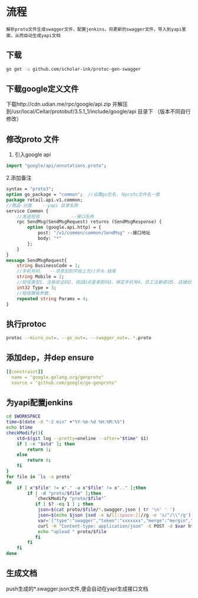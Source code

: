 # 流程

    解析proto文件生成swagger文件，配置jenkins，将更新的swagger文件，导入到yapi里面，从而自动生成yapi文档
## 下载

```sh
go get -u github.com/scholar-ink/protoc-gen-swagger
```
## 下载google定义文件

下载http://cdn.udian.me/rpc/google/api.zip 并解压到/usr/local/Cellar/protobuf/3.5.1_1/include/google/api 目录下 （版本不同自行修改）
## 修改proto 文件

1. 引入google api
```protobuf
import "google/api/annotations.proto";
```
2.添加备注

```protobuf
syntax = "proto3";
option go_package = "common";  //设置go包名，与proto文件名一致
package retail.api.v1.common;
//商品-分类    --yapi 目录名称
service Common {
    //发送短信            --接口名称
    rpc SendMsg(SendMsgRequest) returns (SendMsgResponse) {
        option (google.api.http) = {
            post: "/v1/common/common/SendMsg" --接口地址
            body: "*"
        };
    }
}
message SendMsgRequest{
    string BusinessCode = 1;
    //手机号码.   --须添加到字段上方//开头.结尾
    string Mobile = 2;
    //短信类型1、注册验证码2、找回U点登录密码3、绑定手机号4、员工注册成功5、店铺创建成功6、商家注册成功.
    int32 Type = 3;
    //短信模板参数.
    repeated string Params = 4;
}

```
## 执行protoc

```bash
protoc --micro_out=. --go_out=. --swagger_out=. *.proto
```

## 添加dep，并dep ensure

```yaml
[[constraint]]
  name = "google.golang.org/genproto"
  source = "github.com/google/go-genproto"
```

## 为yapi配置jenkins

```bash
cd $WORKSPACE
time=$(date -d "-2 min" +"%Y-%m-%d %H:%M:%S")
echo $time
checkModify(){
    std=$(git log --pretty=oneline --after="$time" $1)
    if [ -n "$std" ]; then
        return 1;
    else
        return 0;
    fi
}
for file in `ls -a proto`
do
    if [ x"$file" != x"." -a x"$file" != x".." ];then
        if [ -d "proto/$file" ];then
           `checkModify "proto/$file"`
           if [ $? -eq 1 ] ; then
            json=$(cat proto/$file/*.swagger.json | tr '\n' ' ')
            json=$(echo $json |sed -e s/[[:space:]]//g -e 's/"/\\"/g')
            var='{"type":"swagger","token":"xxxxxxx","merge":"mergin","json":"'$json'"}'
            curl -H "Content-type: application/json" -X POST -d $var http://test.yapi.udian.me/api/open/import_data
            echo "upload " proto/$file
           fi
        fi
    fi
done
```
## 生成文档

push生成的*.swagger.json文件,便会自动在yapi生成接口文档
